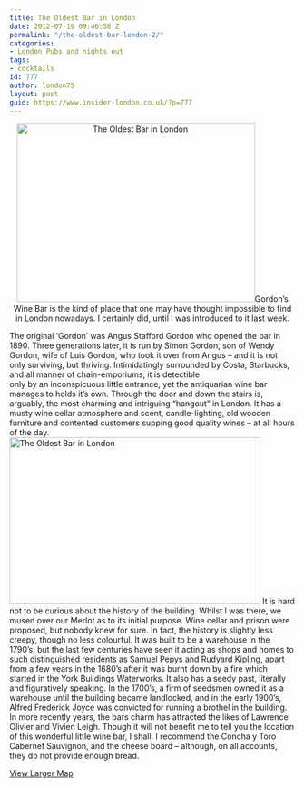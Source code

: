 ```yaml
---
title: The Oldest Bar in London
date: 2012-07-18 09:46:58 Z
permalink: "/the-oldest-bar-london-2/"
categories:
- London Pubs and nights out
tags:
- cocktails
id: 777
author: london75
layout: post
guid: https://www.insider-london.co.uk/?p=777
---
```


<p style="text-align: center">
  <img class="aligncenter" src="http://insidertrends.squarespace.com/storage/Gordons%20Wine%20Bar.jpg?__SQUARESPACE_CACHEVERSION=1328286145848" alt="The Oldest Bar in London" width="420" height="315" />Gordon’s Wine Bar is the kind of place that one may have thought impossible to find in London nowadays. I certainly did, until I was introduced to it last week.
</p>

<div>
  The original ‘Gordon’ was Angus Stafford Gordon who opened the bar in 1890. Three generations later, it is run by Simon Gordon, son of Wendy Gordon, wife of Luis Gordon, who took it over from Angus &#8211; and it is not only surviving, but thriving. Intimidatingly surrounded by Costa, Starbucks, and all manner of chain-emporiums, it is detectible only by an inconspicuous little entrance, yet the antiquarian wine bar manages to holds it’s own. Through the door and down the stairs is, arguably, the most charming and intriguing “hangout” in London. It has a musty wine cellar atmosphere and scent, candle-lighting, old wooden furniture and contented customers supping good quality wines &#8211; at all hours of the day. <img class="aligncenter" src="http://i.imgur.com/tzzq8.jpg" alt="The Oldest Bar in London" width="442" height="294" /> It is hard not to be curious about the history of the building. Whilst I was there, we mused over our Merlot as to its initial purpose. Wine cellar and prison were proposed, but nobody knew for sure. In fact, the history is slightly less creepy, though no less colourful. It was built to be a warehouse in the 1790’s, but the last few centuries have seen it acting as shops and homes to such distinguished residents as Samuel Pepys and Rudyard Kipling, apart from a few years in the 1680’s after it was burnt down by a fire which started in the York Buildings Waterworks. It also has a seedy past, literally and figuratively speaking. In the 1700’s, a firm of seedsmen owned it as a warehouse until the building became landlocked, and in the early 1900’s, Alfred Frederick Joyce was convicted for running a brothel in the building. In more recently years, the bars charm has attracted the likes of Lawrence Olivier and Vivien Leigh. Though it will not benefit me to tell you the location of this wonderful little wine bar, I shall. I recommend the Concha y Toro Cabernet Sauvignon, and the cheese board &#8211; although, on all accounts, they do not provide enough bread.
</div>

[View Larger Map](https://maps.google.co.uk/maps?ie=UTF8&q=Gordon%E2%80%99s+Wine+Bar&fb=1&gl=uk&hq=Gordon%E2%80%99s+Wine+Bar&hnear=London,+United+Kingdom&t=m&ll=51.507929,-0.123422&spn=0.006295,0.009374&source=embed)
